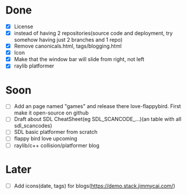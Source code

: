 # Done
- [x] License
- [x] instead of having 2 repositories(source code and deployment, try somehow having just 2 branches and 1 repo)
- [x] Remove canonicals.html, tags/blogging.html
- [x] Icon
- [x] Make that the window bar will slide from right, not left
- [x] raylib platformer

# Soon
- [ ] Add an page named "games" and release there love-flappybird. First make it open-source on github
- [ ] Draft about SDL CheatSheet(eg SDL_SCANCODE_...)(an table with all sdl_scancodes)
- [ ] SDL basic platformer from scratch
- [ ] flappy bird love upcoming
- [ ] raylib/c++ collision/platformer blog

# Later
- [ ] Add icons(date, tags) for blogs(https://demo.stack.jimmycai.com/)
